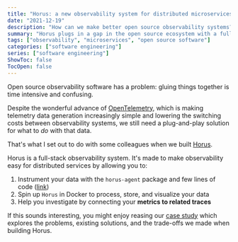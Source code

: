 ```yaml
---
title: "Horus: a new observability system for distributed microservices"
date: "2021-12-19"
description: "How can we make better open source observability systems?"
summary: "Horus plugs in a gap in the open source ecosystem with a full-stack observability system that's easy to integrate"
tags: ["observability", "microservices", "open source software"]
categories: ["software engineering"]
series: ["software engineering"]
ShowToc: false
TocOpen: false
---
```


 Open source observability software has a problem: gluing things together is time intensive and confusing.

Despite the wonderful advance of [OpenTelemetry](https://opentelemetry.io/), which is making telemetry data generation increasingly simple and lowering the switching costs between observability systems, we still need a plug-and-play solution for what to *do* with that data.

That's what I set out to do with some colleagues when we built [Horus](https://tryhorus.com/).

Horus is a full-stack observability system. It's made to make observability easy for distributed services by allowing you to:

1. Instrument your data with the `horus-agent` package and few lines of code ([link](https://www.npmjs.com/package/horus-agent))
2. Spin up `Horus` in Docker to process, store, and visualize your data
3. Help you investigate by connecting your **metrics to related traces**

If this sounds interesting, you might enjoy reasing our [case study](https://tryhorus.com/case-study) which explores the problems, existing solutions, and the trade-offs we made when building Horus.
